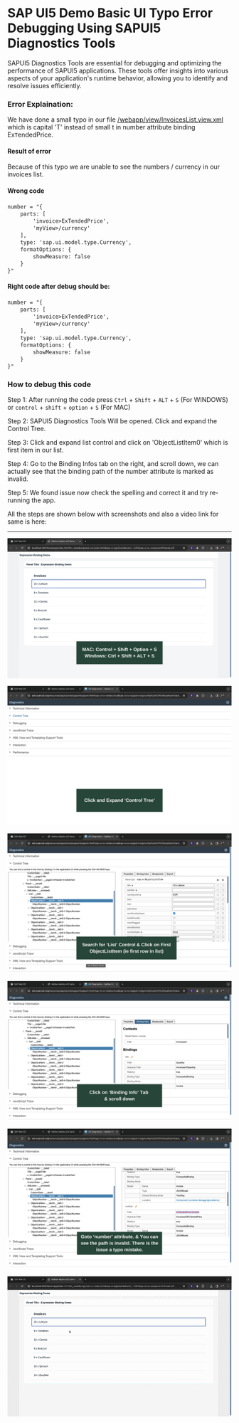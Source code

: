 # SAP UI5 Demo Basic UI Typo Error Debugging Using SAPUI5 Diagnostics Tools

SAPUI5 Diagnostics Tools are essential for debugging and optimizing the performance of SAPUI5 applications. These tools offer insights into various aspects of your application's runtime behavior, allowing you to identify and resolve issues efficiently.

### Error Explaination:

We have done a small typo in our file  [/webapp/view/InvoicesList.view.xml](https://github.com/VaibhavMojidra/SAP-UI5---Demo-Basic-UI-Typo-Error-Debugging-Using-SAPUI5-Diagnostics-Tools/blob/master/webapp/view/InvoicesList.view.xml "InvoicesList.view.xml")
which is capital 'T' instead of small t in number attribute binding Ex`T`endedPrice.

#### Result of error
Because of this typo we are unable to see the numbers / currency in our invoices list.

#### Wrong code
```
number = "{
    parts: [
        'invoice>ExTendedPrice',
        'myView>/currency'
    ],
    type: 'sap.ui.model.type.Currency',
    formatOptions: {
        showMeasure: false
    }
}"
```
#### Right code after debug should be:

```
number = "{
    parts: [
        'invoice>ExTendedPrice',
        'myView>/currency'
    ],
    type: 'sap.ui.model.type.Currency',
    formatOptions: {
        showMeasure: false
    }
}"
```


### How to debug this code

Step 1: After running the code press `Ctrl` + `Shift` + `ALT` + `S` (For WINDOWS) or  `control` + `shift` + `option` + `S` (For MAC) 

Step 2: SAPUI5 Diagnostics Tools Will be opened. Click and expand the Control Tree.

Step 3: Click and expand list control and click on 'ObjectListItem0' which is first item in our list.

Step 4: Go to the Binding Infos tab on the right, and scroll down, we can actually see that the binding path of the number attribute is marked as invalid.

Step 5: We found issue now check the spelling and correct it and try re-running the app.

All the steps are shown below with screenshots and also a video link for same is here: 

---

[![Vaibhav Mojidra - 1.jpeg](https://raw.githubusercontent.com/VaibhavMojidra/SAP-UI5---Demo-Basic-UI-Typo-Error-Debugging-Using-SAPUI5-Diagnostics-Tools/master/screenshot/1.jpeg "Vaibhav Mojidra")](https://vaibhavmojidra.github.io/site/)

[![Vaibhav Mojidra - 2.jpeg](https://raw.githubusercontent.com/VaibhavMojidra/SAP-UI5---Demo-Basic-UI-Typo-Error-Debugging-Using-SAPUI5-Diagnostics-Tools/master/screenshot/2.jpeg "Vaibhav Mojidra")](https://vaibhavmojidra.github.io/site/)

[![Vaibhav Mojidra - 3.jpeg](https://raw.githubusercontent.com/VaibhavMojidra/SAP-UI5---Demo-Basic-UI-Typo-Error-Debugging-Using-SAPUI5-Diagnostics-Tools/master/screenshot/3.jpeg "Vaibhav Mojidra")](https://vaibhavmojidra.github.io/site/)

[![Vaibhav Mojidra - 4.jpeg](https://raw.githubusercontent.com/VaibhavMojidra/SAP-UI5---Demo-Basic-UI-Typo-Error-Debugging-Using-SAPUI5-Diagnostics-Tools/master/screenshot/4.jpeg "Vaibhav Mojidra")](https://vaibhavmojidra.github.io/site/)

[![Vaibhav Mojidra - 5.jpeg](https://raw.githubusercontent.com/VaibhavMojidra/SAP-UI5---Demo-Basic-UI-Typo-Error-Debugging-Using-SAPUI5-Diagnostics-Tools/master/screenshot/5.jpeg "Vaibhav Mojidra")](https://vaibhavmojidra.github.io/site/)

[![Vaibhav Mojidra - HowToDebugUI.gif](https://raw.githubusercontent.com/VaibhavMojidra/SAP-UI5---Demo-Basic-UI-Typo-Error-Debugging-Using-SAPUI5-Diagnostics-Tools/master/screenshot/HowToDebugUI.gif "Vaibhav Mojidra")](https://vaibhavmojidra.github.io/site/)